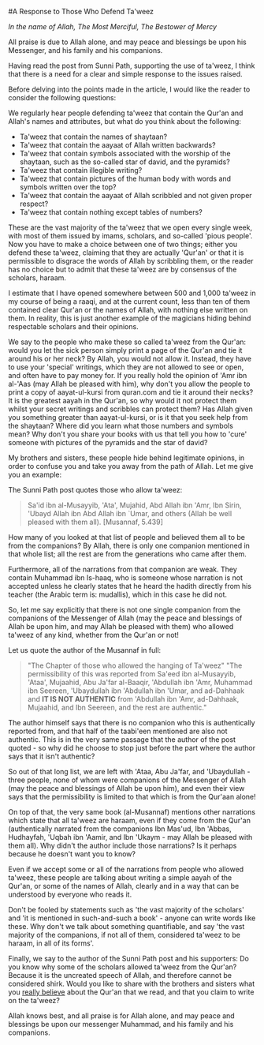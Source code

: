 [title: A Response to Those Who Defend Ta'weez - muhammadtim.com]:/
[path: /ruqyah/a-response-to-those-who-defend-taweez]:/

#A Response to Those Who Defend Ta'weez

*In the name of Allah, The Most Merciful, The Bestower of Mercy*
 
All praise is due to Allah alone, and may peace and blessings be upon his Messenger, and his family and his companions.
 
Having read the post from Sunni Path, supporting the use of ta'weez, I think that there is a need for a clear and simple response to the issues raised.
 
Before delving into the points made in the article, I would like the reader to consider the following questions:
 
We regularly hear people defending ta'weez that contain the Qur'an and Allah's names and attributes, but what do you think about the following:

* Ta'weez that contain the names of shaytaan?
* Ta'weez that contain the aayaat of Allah written backwards?
* Ta'weez that contain symbols associated with the worship of the shaytaan, such as the so-called star of david, and the pyramids?
* Ta'weez that contain illegible writing?
* Ta'weez that contain pictures of the human body with words and symbols written over the top?
* Ta'weez that contain the aayaat of Allah scribbled and not given proper respect?
* Ta'weez that contain nothing except tables of numbers?

   
These are the vast majority of the ta'weez that we open every single week, with most of them issued by imams, scholars, and so-called 'pious people'. Now you have to make a choice between one of two things; either you defend these ta'weez, claiming that they are actually 'Qur'an' or that it is permissible to disgrace the words of Allah by scribbling them, or the reader has no choice but to admit that these ta'weez are by consensus of the scholars, haraam. 
 
I estimate that I have opened somewhere between 500 and 1,000 ta'weez in my course of being a raaqi, and at the current count, less than ten of them contained clear Qur'an or the names of Allah, with nothing else written on them. In reality, this is just another example of the magicians hiding behind respectable scholars and their opinions.
 
We say to the people who make these so called ta'weez from the Qur'an: would you let the sick person simply print a page of the Qur'an and tie it around his or her neck? By Allah, you would not allow it. Instead, they have to use your 'special' writings, which they are not allowed to see or open, and often have to pay money for. If you really hold the opinion of 'Amr ibn al-'Aas (may Allah be pleased with him), why don't you allow the people to print a copy of aayat-ul-kursi from quran.com and tie it around their necks? It is the greatest aayah in the Qur'an, so why would it not protect them whilst your secret writings and scribbles can protect them? Has Allah given you something greater than aayat-ul-kursi, or is it that you seek help from the shaytaan? Where did you learn what those numbers and symbols mean? Why don't you share your books with us that tell you how to 'cure' someone with pictures of the pyramids and the star of david? 
 
My brothers and sisters, these people hide behind legitimate opinions, in order to confuse you and take you away from the path of Allah. Let me give you an example:
 
The Sunni Path post quotes those who allow ta'weez:
 
> Sa'id ibn al-Musayyib, 'Ata', Mujahid, Abd Allah ibn 'Amr, Ibn Sirin, 'Ubayd Allah ibn Abd Allah ibn `Umar, and others (Allah be well pleased with them all). [Musannaf, 5.439]
 
How many of you looked at that list of people and believed them all to be from the companions? By Allah, there is only one companion mentioned in that whole list; all the rest are from the generations who came after them. 
 
Furthermore, all of the narrations from that companion are weak. They contain Muhammad ibn Is-haaq, who is someone whose narration is not accepted unless he clearly states that he heard the hadith directly from his teacher (the Arabic term is: mudallis), which in this case he did not. 
 
So, let me say explicitly that there is not one single companion from the companions of the Messenger of Allah (may the peace and blessings of Allah be upon him, and may Allah be pleased with them) who allowed ta'weez of any kind, whether from the Qur'an or not!
 
Let us quote the author of the Musannaf in full:
 
> "The Chapter of those who allowed the hanging of Ta'weez" 
> "The permissibility of this was reported from Sa'eed ibn al-Musayyib, 'Ataa', Mujaahid, Abu Ja'far al-Baaqir, 'Abdullah ibn 'Amr, Muhammad ibn Seereen, 'Ubaydullah ibn 'Abdullah ibn 'Umar, and ad-Dahhaak and **IT IS NOT AUTHENTIC** from 'Abdullah ibn 'Amr, ad-Dahhaak, Mujaahid, and Ibn Seereen, and the rest are authentic."
 
The author himself says that there is no companion who this is authentically reported from, and that half of the taabi'een mentioned are also not authentic. This is in the very same passage that the author of the post quoted - so why did he choose to stop just before the part where the author says that it isn't authentic?
 
So out of that long list, we are left with 'Ataa, Abu Ja'far, and 'Ubaydullah - three people, none of whom were companions of the Messenger of Allah (may the peace and blessings of Allah be upon him), and even their view says that the permissibility is limited to that which is from the Qur'aan alone!
 
On top of that, the very same book (al-Musannaf) mentions other narrations which state that all ta'weez are haraam, even if they come from the Qur'an (authentically narrated from the companions Ibn Mas'ud, Ibn 'Abbas, Hudhayfah, 'Uqbah ibn 'Aamir, and Ibn 'Ukaym - may Allah be pleased with them all). Why didn't the author include those narrations? Is it perhaps because he doesn't want you to know?
 
Even if we accept some or all of the narrations from people who allowed ta'weez, these people are talking about writing a simple aayah of the Qur'an, or some of the names of Allah, clearly and in a way that can be understood by everyone who reads it. 
 
Don't be fooled by statements such as 'the vast majority of the scholars' and 'it is mentioned in such-and-such a book' - anyone can write words like these. Why don't we talk about something quantifiable, and say 'the vast majority of the companions, if not all of them, considered ta'weez to be haraam, in all of its forms'.
 
Finally, we say to the author of the Sunni Path post and his supporters: Do you know why some of the scholars allowed ta'weez from the Qur'an? Because it is the uncreated speech of Allah, and therefore cannot be considered shirk. Would you like to share with the brothers and sisters what you [really believe](http://ozdawah.com/2011/10/03/sunnipath-exposed-part-2-sp-claims-that-the-quran-is-not-allahs-word/) about the Qur'an that we read, and that you claim to write on the ta'weez? 
 
Allah knows best, and all praise is for Allah alone, and may peace and blessings be upon our messenger Muhammad, and his family and his companions.